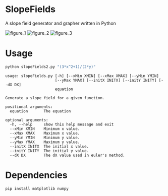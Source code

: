 # SlopeFields
A slope field generator and grapher written in Python

![figure_1](https://cloud.githubusercontent.com/assets/5304541/12697204/5f73cdd8-c74b-11e5-9cff-0c7e8f0818c0.png)
![figure_2](https://cloud.githubusercontent.com/assets/5304541/12697203/5f633db0-c74b-11e5-95fd-1a486c8d801a.png)
![figure_3](https://cloud.githubusercontent.com/assets/5304541/12697274/672e5154-c74d-11e5-98da-6cfe54eabce3.png)


# Usage

``` bash
python slopeFields2.py "(3*x^2+1)/(2*y)"
```

```
usage: slopeFields.py [-h] [--xMin XMIN] [--xMax XMAX] [--yMin YMIN]
                      [--yMax YMAX] [--initX INITX] [--initY INITY] [--dX DX]
                      equation

Generate a slope field for a given function.

positional arguments:
  equation       The equation

optional arguments:
  -h, --help     show this help message and exit
  --xMin XMIN    Minimum x value.
  --xMax XMAX    Maximum x value.
  --yMin YMIN    Minimum y value.
  --yMax YMAX    Maximum y value.
  --initX INITX  The initial x value.
  --initY INITY  The initial y value.
  --dX DX        The dX value used in euler's method.
```

# Dependencies 

``` bash
pip install matplotlib numpy
```
